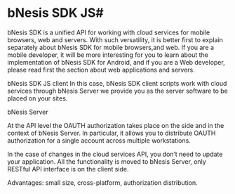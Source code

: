 # bNesis SDK JS#
bNesis SDK is a unified API for working with cloud services for mobile browsers, web and servers. With such versatility, it is better first to explain separately about bNesis SDK for mobile browsers,and web. If you are a mobile developer, it will be more interesting for you to learn about the implementation of bNesis SDK for Android, and if you are a Web developer, please read first the section about web applications and servers. 



bNesis SDK JS client
In this case, bNesis SDK client scripts work with cloud services through bNesis Server we provide you as the server software to be placed on your sites.

bNesis Server 

At the API level the OAUTH authorization takes place on the side and in the context of bNesis Server. In particular, it allows you to distribute OAUTH authorization for a single account across multiple workstations.

In the case of changes in the cloud services API, you don’t need to update your application. All the functionality is moved to bNesis Server, only RESTful API interface is on the client side.

Advantages: small size, cross-platform, authorization distribution.

